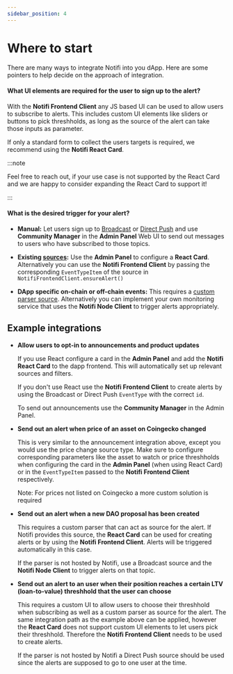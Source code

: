 ```yaml
---
sidebar_position: 4
---
```


# Where to start

There are many ways to integrate Notifi into you dApp. Here are some pointers to help decide on the approach of integration. 

#### What UI elements are required for the user to sign up to the alert?

With the **Notifi Frontend Client** any JS based UI can be used to allow users to subscribe to alerts. 
This includes custom UI elements like sliders or buttons to pick threshholds, as long as the source of the alert can take those inputs as parameter. 

If only a standard form to collect the users targets is required, we recommend using the **Notifi React Card**. 

:::note

Feel free to reach out, if your use case is not supported by the React Card and we are happy to consider expanding the React Card to support it! 

:::

#### What is the desired trigger for your alert?

- **Manual:** Let users sign up to [Broadcast](getting-started/alert-intro#broadcast) or [Direct Push](getting-started/alert-intro#direct-push) and use **Community Manager** in the **Admin Panel** Web UI to send out messages to users who have subscribed to those topics. 

- **Existing [sources](getting-started/alert-intro#source):** Use the **Admin Panel** to configure a **React Card**. Alternatively you can use the **Notifi Frontend Client** by passing the corresponding `EventTypeItem` of the source in `NotifiFrontendClient.ensureAlert()`

- **DApp specific on-chain or off-chain events:** This requires a [custom parser source](getting-started/alert-intro#custom-parser-source). Alternatively you can implement your own monitoring service that uses the **Notifi Node Client** to trigger alerts appropriately. 

## Example integrations 

- **Allow users to opt-in to announcements and product updates**

  If you use React configure a card in the **Admin Panel** and add the **Notifi React Card** to the dapp frontend. This will automatically set up relevant sources and filters. 

  If you don't use React use the **Notifi Frontend Client** to create alerts by using the Broadcast or Direct Push `EventType` with the correct `id`. 

  To send out announcements use the **Community Manager** in the Admin Panel. 

- **Send out an alert when price of an asset on Coingecko changed**

  This is very similar to the announcement integration above, except you would use the price change source type. Make sure to configure corresponding parameters like the asset to watch or price threshholds when configuring the card in the **Admin Panel** (when using React Card) or in the `EventTypeItem` passed to the **Notifi Frontend Client** respectively. 

  Note: For prices not listed on Coingecko a more custom solution is required

- **Send out an alert when a new DAO proposal has been created** 

  This requires a custom parser that can act as source for the alert. If Notifi provides this source, the **React Card** can be used for creating alerts or by using the **Notifi Frontend Client**. Alerts will be triggered automatically in this case. 

  If the parser is not hosted by Notifi, use a Broadcast source and the **Notifi Node Client** to trigger alerts on that topic. 

- **Send out an alert to an user when their position reaches a certain LTV (loan-to-value) threshhold that the user can choose**

  This requires a custom UI to allow users to choose their threshhold when subscribing as well as a custom parser as source for the alert.
  The same integration path as the example above can be applied, however the **React Card** does not support custom UI elements to let users pick their threshhold. Therefore the **Notifi Frontend Client** needs to be used to create alerts. 

  If the parser is not hosted by Notifi a Direct Push source should be used since the alerts are supposed to go to one user at the time. 
  



<!--
Rough decision making chart for what to use: 



Do you require special UI elements for users to sign up to your alert (e.g. sliders, buttons, etc. to pick threshholds)? 

- Yes -> build UI components and use Notifi React Hooks (if on React) or Frontend Client to create alerts 
- No -> Use Notifi React Card (if on React) or follow simple example of Frontend Client 

  Note: The React card has components for users to enter the target (Email, SMS, Telegram) and basic opt-in check boxes

What is the desired trigger for your alert? 

- Manual (e.g. announcement of new features) -> use Admin Panel - Send Test Messages or Community Manager to draft messages and send them
- Existing topic type (Price change, Balance change, etc.) -> use Admin Panel card config for React Card or pass correct `EventTypeItem` in `NotifiFrontendClient.ensureAlert()`
- Events on the blockchain (e.g. liquidation, certain transactions, etc.) -> this requires a custom parser, reach out to us. If you are able to run your own parser that monitors blockchain transactions, you can have it trigger notifications through the Node Client. 
- Off-chain events -> Reach out to us or run a service that calls Node Client to send out notifications. 


Example use cases and how to integrate: 

- Allow users to opt-in to announcements and product updates

  If on React configure a card in the Admin Panel and add the React Card to the dapp frontend. This will automatically set up relevant sources and filters. 
  If not on React use the Frontend Client to create alerts, make sure to use the correct topic id.
  Send out announcements from the Community Manager in the Admin Panel. 

- Send out alert when price of an asset on Coingecko changed 

  Same as announcements and product updates, use topic type price change. 
  Alerts will be send automatically whenever the coingecko price of a supported assets changes. 

  Note: For prices from outside Coingecko or other assets a more custom solution is required


- Send out alerts when a liquidation has happened 

  This requires a custom parser that can act as source for the alert. If Notifi provides this source, the React Card can be used (configured with the correct topic type) for creating alerts or by using the Frontend Client. Alerts will be triggered automatically in this case. 
  If the parser is not hosted by Notifi, a generic broadcast topic should be created, and the Node Client can be called to trigger alerts on that topic. For subscribing the React Card or Frontend Client can be used (with selecting the generic broadcast topic)

- Alert the user when their position reaches a certain LTV (loan-to-value) threshhold that the user can choose

  This requires a custom UI to allow users to choose their threshhold when subscribing as well as a custom parser as source for the alert. Build the UI components and use the React Hooks or Frontend Client to create the alerts. 
  Contact us for a custom parser as source, or alternatively you can run a service that uses the Node Client to send out Direct Push notifications. 

  -->